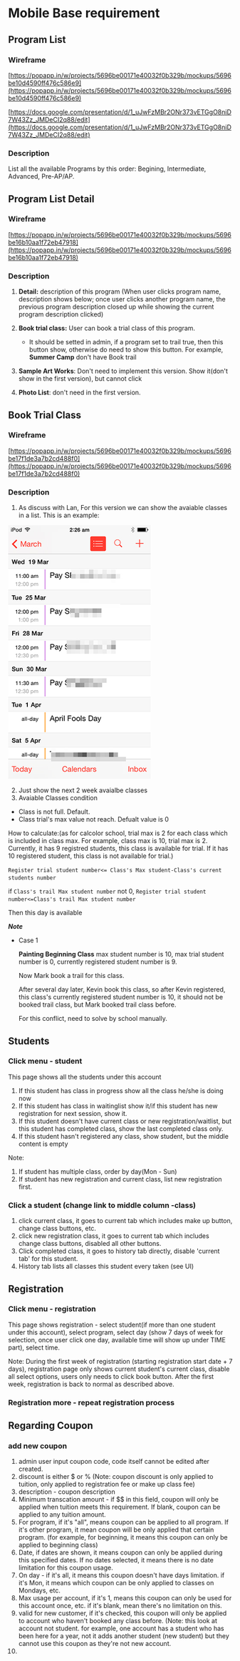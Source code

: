 # Mobile Base requirement
 
## Program List

### Wireframe
[https://popapp.in/w/projects/5696be00171e40032f0b329b/mockups/5696be10d4590ff476c586e9](https://popapp.in/w/projects/5696be00171e40032f0b329b/mockups/5696be10d4590ff476c586e9)

[https://docs.google.com/presentation/d/1_uJwFzMBr2ONr373vETGgO8niD7W43Zz_JMDeCI2q88/edit](https://docs.google.com/presentation/d/1_uJwFzMBr2ONr373vETGgO8niD7W43Zz_JMDeCI2q88/edit)

### Description

List all the available Programs by this order: Begining, Intermediate, Advanced, Pre-AP/AP.
 
## Program List Detail

### Wireframe
[https://popapp.in/w/projects/5696be00171e40032f0b329b/mockups/5696be16b10aa1f72eb47918](https://popapp.in/w/projects/5696be00171e40032f0b329b/mockups/5696be16b10aa1f72eb47918)

### Description

1. **Detail:** description of this program (When user clicks program name, description shows below; once user clicks another program name, the previous program description closed up while showing the current program description clicked)
2. **Book trial class:** User can book a trial class of this program.  

   * It should be setted in admin, if a program set to trail true, then this button show, otherwise do need to show this button. For example, **Summer Camp** don't have Book trail
3. **Sample Art Works**: Don't need to implement this version. Show it(don't show in the first version), but cannot click
4. **Photo List**: don't need in the first version. 
 
## Book Trial Class

### Wireframe
[https://popapp.in/w/projects/5696be00171e40032f0b329b/mockups/5696be17f1de3a7b2cd488f0](https://popapp.in/w/projects/5696be00171e40032f0b329b/mockups/5696be17f1de3a7b2cd488f0)

### Description
1. As discuss with Lan, For this version we can show the avaiable classes in a list. This is an example:

  ![Calendar List](./calendar-list.jpg)

2. Just show the next 2 week avaialbe classes
3. Avaiable Classes condition
  
  * Class is not full. Default.
  * Class trial's max value not reach. Defualt value is 0 

  How to calculate:(as for calcolor school, trial max is 2 for each class which is included in class max. For example, class max is 10, trial max is 2. Currently, it has 9 registred students, this class is available for trial. If it has 10 registered student, this class is not available for trial.)
  
  `Register trial student number<= Class's Max student-Class's current students number`
   
   if `Class's trail Max student number` not 0,  `Register trial student number<=Class's trail Max student number`
   
   Then this day is available
  
  ***Note***
  
  * Case 1
  
       **Painting Beginning Class** max student number is 10, max trial student number is 0, currently registered student number is 9. 
       
       Now Mark book a trail for this class.
       
       After several day later, Kevin book this class, so after Kevin registered, this class's currently registered student number is 10, it should not be booked trail class, but Mark booked trail class before.
       
       For this conflict, need to solve by school manually.

## Students 

### Click menu - student
This page shows all the students under this account 

1. If this student has class in progress show all the class he/she is doing now
2. If this student has class in waitinglist show it/if this student has new registration for next session, show it. 
3. If this student doesn't have current class or new registration/waitlist, but this student has completed class, show the last completed class only.
4. If this student hasn't registered any class, show student, but the middle content is empty

Note: 
1. If student has multiple class, order by day(Mon - Sun)
2. If student has new registration and current class, list new registration first.

### Click a student (change link to middle column -class)
1. click current class, it goes to current tab which includes make up button, change class buttons, etc.
2. click new registration class, it goes to current tab which includes change class buttons, disabled all other buttons. 
3. Click completed class, it goes to history tab directly, disable 'current tab' for this student. 
4. History tab lists all classes this student every taken (see UI)

## Registration
### Click menu - registration
This page shows registration - select student(if more than one student under this account), select program, select day (show 7 days of week for selection, once user click one day, available time will show up under TIME part), select time. 

Note: During the first week of registration (starting registration start date + 7 days), registration page only shows current student's current class, disable all select options, users only needs to click book button. After the first week, registration is back to normal as described above. 

### Registration more - repeat registration process 

## Regarding Coupon
### add new coupon
1. admin user input coupon code, code itself cannot be edited after created. 
2. discount is either $ or % (Note: coupon discount is only applied to tuition, only applied to registration fee or make up class fee)
3. description - coupon description
4. Minimum transcation amount - if $$ in this field, coupon will only be applied when tuition meets this requirement. If blank, coupon can be applied to any tuition amount. 
5. For program, if it's "all", means coupon can be applied to all program. If it's other program, it mean coupon will be only applied that certain program. (for example, for beginning, it means this coupon can only be applied to beginning class)
6. Date, if dates are shown, it means coupon can only be applied during this specified dates. If no dates selected, it means there is no date limitation for this coupon usage. 
7. On day - if it's all, it means this coupon doesn't have days limitation. if it's Mon, it means which coupon can be only applied to classes on Mondays, etc.
8. Max usage per account, if it's 1, means this coupon can only be used for this account once, etc. if it's blank, mean there's no limitation on this. 
9. valid for new customer, if it's checked, this coupon will only be applied to account who haven't booked any class before. (Note: this look at account not student. for example, one account has a student who has been here for a year, not it adds another student (new student) but they cannot use this coupon as they're not new account. 
5. 
